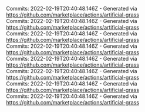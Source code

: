 Commits: 2022-02-19T20:40:48.146Z - Generated via https://github.com/marketplace/actions/artificial-grass
<br>
Commits: 2022-02-19T20:40:48.146Z - Generated via https://github.com/marketplace/actions/artificial-grass
<br>
Commits: 2022-02-19T20:40:48.146Z - Generated via https://github.com/marketplace/actions/artificial-grass
<br>
Commits: 2022-02-19T20:40:48.146Z - Generated via https://github.com/marketplace/actions/artificial-grass
<br>
Commits: 2022-02-19T20:40:48.146Z - Generated via https://github.com/marketplace/actions/artificial-grass
<br>
Commits: 2022-02-19T20:40:48.146Z - Generated via https://github.com/marketplace/actions/artificial-grass
<br>
Commits: 2022-02-19T20:40:48.146Z - Generated via https://github.com/marketplace/actions/artificial-grass
<br>
Commits: 2022-02-19T20:40:48.146Z - Generated via https://github.com/marketplace/actions/artificial-grass
<br>
